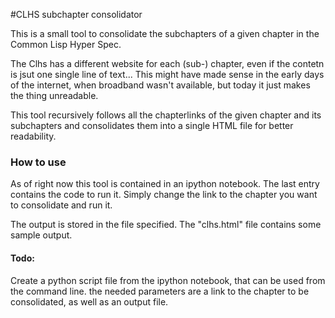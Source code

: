 #CLHS subchapter consolidator

This is a small tool to consolidate the subchapters of a given chapter in the Common Lisp Hyper Spec.

The Clhs has a different website for each (sub-) chapter, even if the contetn is jsut one single line of text... This might have made sense in the early days of the internet, when broadband wasn't available, but today it just makes the thing unreadable. 

This tool recursively follows all the chapterlinks of the given chapter and its subchapters and consolidates them into a single HTML file for better readability.

### How to use
As of right now this tool is contained in an ipython notebook. The last entry contains the code to run it. Simply change the link to the chapter you want to consolidate and run it.

The output is stored in the file specified. The "clhs.html" file contains some sample output.

#### Todo:
Create a python script file from the ipython notebook, that can be used from the command line. the needed parameters are a link to the chapter to be consolidated, as well as an output file.